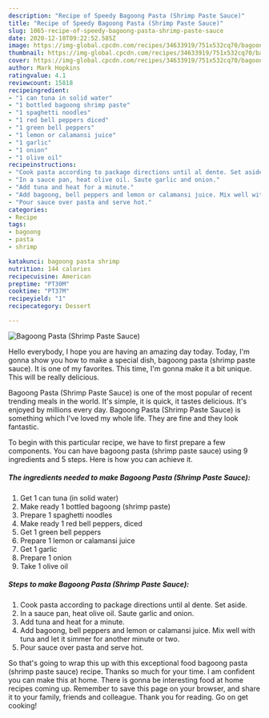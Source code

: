 ```yaml
---
description: "Recipe of Speedy Bagoong Pasta (Shrimp Paste Sauce)"
title: "Recipe of Speedy Bagoong Pasta (Shrimp Paste Sauce)"
slug: 1065-recipe-of-speedy-bagoong-pasta-shrimp-paste-sauce
date: 2020-12-10T09:22:52.585Z
image: https://img-global.cpcdn.com/recipes/34633919/751x532cq70/bagoong-pasta-shrimp-paste-sauce-recipe-main-photo.jpg
thumbnail: https://img-global.cpcdn.com/recipes/34633919/751x532cq70/bagoong-pasta-shrimp-paste-sauce-recipe-main-photo.jpg
cover: https://img-global.cpcdn.com/recipes/34633919/751x532cq70/bagoong-pasta-shrimp-paste-sauce-recipe-main-photo.jpg
author: Mark Hopkins
ratingvalue: 4.1
reviewcount: 15818
recipeingredient:
- "1 can tuna in solid water"
- "1 bottled bagoong shrimp paste"
- "1 spaghetti noodles"
- "1 red bell peppers diced"
- "1 green bell peppers"
- "1 lemon or calamansi juice"
- "1 garlic"
- "1 onion"
- "1 olive oil"
recipeinstructions:
- "Cook pasta according to package directions until al dente. Set aside."
- "In a sauce pan, heat olive oil. Saute garlic and onion."
- "Add tuna and heat for a minute."
- "Add bagoong, bell peppers and lemon or calamansi juice. Mix well with tuna and let it simmer for another minute or two."
- "Pour sauce over pasta and serve hot."
categories:
- Recipe
tags:
- bagoong
- pasta
- shrimp

katakunci: bagoong pasta shrimp 
nutrition: 144 calories
recipecuisine: American
preptime: "PT30M"
cooktime: "PT37M"
recipeyield: "1"
recipecategory: Dessert

---
```



![Bagoong Pasta (Shrimp Paste Sauce)](https://img-global.cpcdn.com/recipes/34633919/751x532cq70/bagoong-pasta-shrimp-paste-sauce-recipe-main-photo.jpg)

Hello everybody, I hope you are having an amazing day today. Today, I'm gonna show you how to make a special dish, bagoong pasta (shrimp paste sauce). It is one of my favorites. This time, I'm gonna make it a bit unique. This will be really delicious.

Bagoong Pasta (Shrimp Paste Sauce) is one of the most popular of recent trending meals in the world. It's simple, it is quick, it tastes delicious. It's enjoyed by millions every day. Bagoong Pasta (Shrimp Paste Sauce) is something which I've loved my whole life. They are fine and they look fantastic.




To begin with this particular recipe, we have to first prepare a few components. You can have bagoong pasta (shrimp paste sauce) using 9 ingredients and 5 steps. Here is how you can achieve it.

<!--inarticleads1-->

##### The ingredients needed to make Bagoong Pasta (Shrimp Paste Sauce):

1. Get 1 can tuna (in solid water)
1. Make ready 1 bottled bagoong (shrimp paste)
1. Prepare 1 spaghetti noodles
1. Make ready 1 red bell peppers, diced
1. Get 1 green bell peppers
1. Prepare 1 lemon or calamansi juice
1. Get 1 garlic
1. Prepare 1 onion
1. Take 1 olive oil




<!--inarticleads2-->

##### Steps to make Bagoong Pasta (Shrimp Paste Sauce):

1. Cook pasta according to package directions until al dente. Set aside.
1. In a sauce pan, heat olive oil. Saute garlic and onion.
1. Add tuna and heat for a minute.
1. Add bagoong, bell peppers and lemon or calamansi juice. Mix well with tuna and let it simmer for another minute or two.
1. Pour sauce over pasta and serve hot.




So that's going to wrap this up with this exceptional food bagoong pasta (shrimp paste sauce) recipe. Thanks so much for your time. I am confident you can make this at home. There is gonna be interesting food at home recipes coming up. Remember to save this page on your browser, and share it to your family, friends and colleague. Thank you for reading. Go on get cooking!
